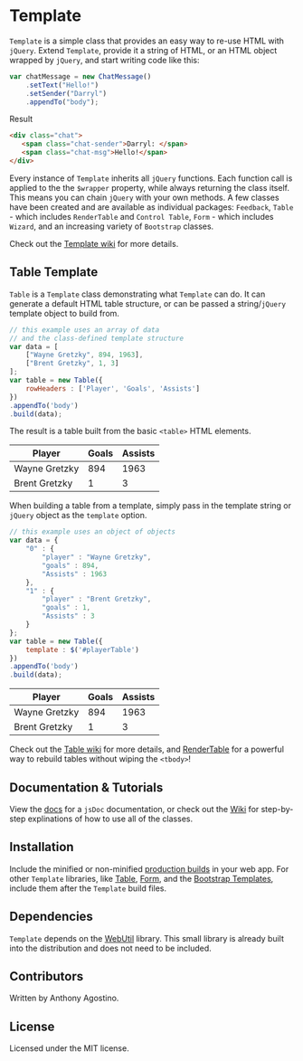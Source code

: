 # Template
`Template` is a simple class that provides an easy way to re-use HTML with `jQuery`. Extend `Template`, provide it a string of HTML, or an HTML object wrapped by `jQuery`, and start writing code like this:

```js
var chatMessage = new ChatMessage()
    .setText("Hello!")
    .setSender("Darryl")
    .appendTo("body");
```
Result
```html
<div class="chat">
   <span class="chat-sender">Darryl: </span>
   <span class="chat-msg">Hello!</span>
</div>
```

Every instance of `Template` inherits all `jQuery` functions. Each function call is applied to the the `$wrapper` property, while always returning the class itself. This means you can chain `jQuery` with your own methods. A few classes have been created and are available as individual packages: `Feedback`, `Table` - which includes `RenderTable` and `Control Table`, `Form` - which includes `Wizard`, and an increasing variety of `Bootstrap` classes.

Check out the [Template wiki](https://github.com/Voliware/Template/wiki/Template) for more details.

## Table Template
`Table` is a `Template` class demonstrating what `Template` can do. It can generate a default HTML table structure, or can be passed a string/`jQuery` template object to build from. 

```js
// this example uses an array of data
// and the class-defined template structure
var data = [
	["Wayne Gretzky", 894, 1963],
	["Brent Gretzky", 1, 3]
];
var table = new Table({
	rowHeaders : ['Player', 'Goals', 'Assists']
})
.appendTo('body')
.build(data);
```
The result is a table built from the basic `<table>` HTML elements. 

<table class="table">
<thead>
    <tr>
        <th>Player</th>
        <th>Goals</th>
        <th>Assists</th>
    </tr>
</thead>
<tbody>
<tr>
        <td>Wayne Gretzky</td>
        <td>894</td>
        <td>1963</td>
    </tr><tr>
        <td>Brent Gretzky</td>
        <td>1</td>
        <td>3</td>
    </tr></tbody>
</table>

When building a table from a template, simply pass in the template string or `jQuery` object as the `template` option.

```js
// this example uses an object of objects
var data = {
	"0" : {
		"player" : "Wayne Gretzky",
		"goals" : 894,
		"Assists" : 1963
	},
	"1" : {
		"player" : "Brent Gretzky",
		"goals" : 1,
		"Assists" : 3
	}
};
var table = new Table({
	template : $('#playerTable')
})
.appendTo('body')
.build(data);
```
<table class="table">
<thead>
    <tr>
        <th>Player</th>
        <th>Goals</th>
        <th>Assists</th>
    </tr>
</thead>
<tbody>
<tr>
        <td>Wayne Gretzky</td>
        <td>894</td>
        <td>1963</td>
    </tr><tr>
        <td>Brent Gretzky</td>
        <td>1</td>
        <td>3</td>
    </tr></tbody>
</table>

Check out the [Table wiki](https://github.com/Voliware/Template/wiki/Table) for more details, and [RenderTable](https://github.com/Voliware/Template/wiki/RenderTable) for a powerful way to rebuild tables without wiping the `<tbody>`!

## Documentation & Tutorials

View the [docs](http://voliware.github.io/Template) for a `jsDoc` documentation, or check out the [Wiki](https://github.com/Voliware/Template/wiki) for step-by-step explinations of how to use all of the classes.

## Installation
Include the minified or non-minified [production builds](https://github.com/Voliware/Template/tree/master/dist/template) in your web app. For other `Template` libraries, like [Table](https://github.com/Voliware/Template/tree/master/dist/table), [Form](https://github.com/Voliware/Template/tree/master/dist/form), and the [Bootstrap Templates](https://github.com/Voliware/Template/tree/master/dist/bootstrap), include them after the `Template` build files.

## Dependencies
`Template` depends on the [WebUtil](https://github.com/Voliware/WebUtil) library. This small library is already built into the distribution and does not need to be included.

## Contributors
Written by Anthony Agostino.

## License
Licensed under the MIT license.
